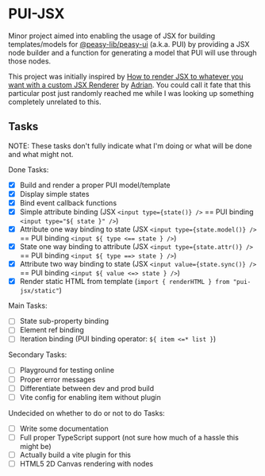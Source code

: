 # PUI-JSX

Minor project aimed into enabling the usage of JSX for building templates/models for [@peasy-lib/peasy-ui](https://github.com/peasy-lib/peasy-lib/blob/main/packages/peasy-ui/README.md) (a.k.a. PUI) by providing a JSX node builder and a function for generating a model that PUI will use through those nodes.

This project was initially inspired by [How to render JSX to whatever you want with a custom JSX Renderer](https://dev.to/afl_ext/how-to-render-jsx-to-whatever-you-want-with-a-custom-jsx-renderer-cjk) by [Adrian](https://dev.to/afl_ext). You could call it fate that this particular post just randomly reached me while I was looking up something completely unrelated to this.

## Tasks
NOTE: These tasks don't fully indicate what I'm doing or what will be done and what might not.


Done Tasks:
- [x] Build and render a proper PUI model/template
- [x] Display simple states
- [x] Bind event callback functions
- [x] Simple attribute binding (JSX `<input type={state()} />` == PUI binding `<input type="${ state }" />`)
- [x] Attribute one way binding to state (JSX `<input type={state.model()} />` == PUI binding `<input ${ type <== state } />`)
- [x] State one way binding to attribute (JSX `<input type={state.attr()} />` == PUI binding `<input ${ type ==> state } />`)
- [x] Attribute two way binding to state (JSX `<input value={state.sync()} />` == PUI binding `<input ${ value <=> state } />`)
- [x] Render static HTML from template (`import { renderHTML } from "pui-jsx/static"`)

Main Tasks:
- [ ] State sub-property binding
- [ ] Element ref binding
- [ ] Iteration binding (PUI binding operator: `${ item <=* list }`)

Secondary Tasks:
- [ ] Playground for testing online
- [ ] Proper error messages
- [ ] Differentiate between dev and prod build
- [ ] Vite config for enabling item without plugin

Undecided on whether to do or not to do Tasks:
- [ ] Write some documentation
- [ ] Full proper TypeScript support (not sure how much of a hassle this might be)
- [ ] Actually build a vite plugin for this
- [ ] HTML5 2D Canvas rendering with nodes
